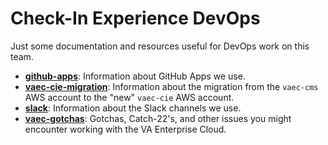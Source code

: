 # Check-In Experience DevOps

Just some documentation and resources useful for DevOps work on this team.

- **[github-apps](./github-apps.md)**: Information about GitHub Apps we use.
- **[vaec-cie-migration](./vaec-cie-migration)**: Information about the migration from the `vaec-cms` AWS account to the "new" `vaec-cie` AWS account.
- **[slack](./slack.md)**: Information about the Slack channels we use.
- **[vaec-gotchas](./vaec-gotchas.md)**: Gotchas, Catch-22's, and other issues you might encounter working with the VA Enterprise Cloud.

